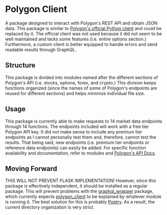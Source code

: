 # Polygon Client
A package designed to interact with Polygon's REST API and obtain JSON data. 
This package is similar to 
[Polygon's official Python client](https://github.com/polygon-io/client-python) 
and could be replaced by it. The official client was not used because it did 
not seem to be well maintained and lacks some features (i.e. entire options 
section.) Furthermore, a custom client is better equipped to handle errors and 
send readable results through GraphQL.

## Structure
This package is divided into modules named after the different sections of
Polygon's API (i.e. stocks, options, forex, and crypto.) This division keeps
functions organized (since the names of some of Polygon's endpoints are
reused for different sections) and helps minimize individual file size.

## Usage
This package is currently able to make requests to 14 market data endpoints 
through 14 functions. The endpoints included will work with a free tier
Polygon API key. It did not make sense to include any premium tier endpoints
as I cannot personally test them and, therefore, cannot test the results.
That being said, new endpoints (i.e. premium tier endpoints or reference
data endpoints) can easily be added. For specific function availability and
documentation, refer to modules and [Polygon's API Docs](https://polygon.io/docs).

## Moving Forward
THIS WILL NOT PREVENT FLASK IMPLEMENTATION! However, since this package is
effectively independent, it should be installed as a regular package. This
will prevent problems with the 
[graphql_wrapper](https://github.com/anuj-p/Anuj-Patel-Quant-OA/tree/graphql-polygon-api/graphql-polygon-api/graphql_wrapper) 
package, which currently expects [polygon_client](https://github.com/anuj-p/Anuj-Patel-Quant-OA/tree/graphql-polygon-api/graphql-polygon-api/polygon_client) 
to be explained by whatever module is running it. The best solution for this 
is probably [Poetry](https://python-poetry.org/). As a result, the current 
directory organization is very strict.